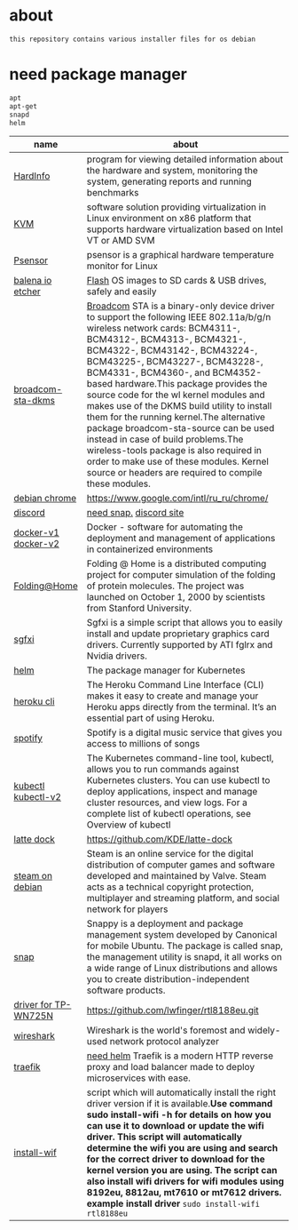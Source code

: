 # about
```
this repository contains various installer files for os debian
```
# need package manager 
```bash
apt
apt-get
snapd
helm
```

|name|about|
|---|---|
|[HardInfo](https://github.com/dark0ghost/linux_help/blob/master/Hardinfo.sh)|program for viewing detailed information about the hardware and system, monitoring the system, generating reports and running benchmarks|
|[KVM](https://github.com/dark0ghost/linux_help/blob/master/KVM%20_installed_on_Linux.sh) |software solution providing virtualization in Linux environment on x86 platform that supports hardware virtualization based on Intel VT or AMD SVM|
|[Psensor](https://github.com/dark0ghost/linux_help/blob/master/Psensor_install.sh) |psensor is a graphical hardware temperature monitor for Linux|
|[balena io etcher](https://github.com/dark0ghost/linux_help/blob/master/balena-io-etcher.sh) |[Flash](https://www.balena.io/etcher/) OS images to SD cards & USB drives, safely and easily|
|[broadcom-sta-dkms](https://github.com/dark0ghost/linux_help/edit/master/debian_bradcom.sh) |[Broadcom](https://packages.debian.org/ru/sid/broadcom-sta-dkms) STA is a binary-only device driver to support the following IEEE 802.11a/b/g/n wireless network cards: BCM4311-, BCM4312-, BCM4313-, BCM4321-, BCM4322-, BCM43142-, BCM43224-, BCM43225-, BCM43227-, BCM43228-, BCM4331-, BCM4360-, and BCM4352-based hardware.This package provides the source code for the wl kernel modules and makes use of the DKMS build utility to install them for the running kernel.The alternative package broadcom-sta-source can be used instead in case of build problems.The wireless-tools package is also required in order to make use of these modules. Kernel source or headers are required to compile these modules.|
|[debian chrome](https://github.com/dark0ghost/linux_help/blob/master/debian_chrome.sh) |https://www.google.com/intl/ru_ru/chrome/|
|[discord](https://github.com/dark0ghost/linux_help/blob/master/debian_bradcom.sh) |[need snap.](https://github.com/dark0ghost/linux_help/blob/master/snapd.sh) [discord site](https://discord.com/new)|
|[docker-v1](https://github.com/dark0ghost/linux_help/blob/master/docker_install.sh)  [docker-v2](https://github.com/dark0ghost/linux_help/blob/master/docker_2_0_install.sh) |Docker - software for automating the deployment and management of applications in containerized environments|
|[Folding@Home ](https://github.com/dark0ghost/linux_help/blob/master/folding_home.sh) |Folding @ Home is a distributed computing project for computer simulation of the folding of protein molecules. The project was launched on October 1, 2000 by scientists from Stanford University.|
|[sgfxi](https://github.com/dark0ghost/linux_help/blob/master/sgfxi.sh) |Sgfxi is a simple script that allows you to easily install and update proprietary graphics card drivers. Currently supported by ATI fglrx and Nvidia drivers.|
|[helm](https://github.com/dark0ghost/linux_help/blob/master/helm_install.sh) |The package manager for Kubernetes|
|[heroku cli](https://github.com/dark0ghost/linux_help/blob/master/heroku_cli_install.sh) |The Heroku Command Line Interface (CLI) makes it easy to create and manage your Heroku apps directly from the terminal. It’s an essential part of using Heroku.|
|[spotify](https://github.com/dark0ghost/linux_help/blob/master/install_spotify.sh) |Spotify is a digital music service that gives you access to millions of songs|
|[kubectl](https://github.com/dark0ghost/linux_help/blob/master/kubectl_debian_install.sh) [kubectl-v2](https://github.com/dark0ghost/linux_help/blob/master/kubectl_install.sh) |The Kubernetes command-line tool, kubectl, allows you to run commands against Kubernetes clusters. You can use kubectl to deploy applications, inspect and manage cluster resources, and view logs. For a complete list of kubectl operations, see Overview of kubectl|
|[latte dock ](https://github.com/dark0ghost/linux_help/blob/master/latte_doc.sh) |https://github.com/KDE/latte-dock|
|[steam on debian](https://github.com/dark0ghost/linux_help/blob/master/steam_intall.sh) |Steam is an online service for the digital distribution of computer games and software developed and maintained by Valve. Steam acts as a technical copyright protection, multiplayer and streaming platform, and social network for players|
|[snap](https://github.com/dark0ghost/linux_help/blob/master/snapd.sh) |Snappy is a deployment and package management system developed by Canonical for mobile Ubuntu. The package is called snap, the management utility is snapd, it all works on a wide range of Linux distributions and allows you to create distribution-independent software products.|
|[driver for TP-WN725N](https://github.com/dark0ghost/linux_help/blob/master/tp-wn725n.sh) |https://github.com/lwfinger/rtl8188eu.git|
|[wireshark](https://github.com/dark0ghost/linux_help/blob/master/wireshark.sh) |Wireshark is the world's foremost and widely-used network protocol analyzer|
|[traefik](https://github.com/dark0ghost/linux_help/blob/master/traefik_install_from_helm.sh) |[need helm](https://github.com/dark0ghost/linux_help/blob/master/helm_install.sh) Traefik is a modern HTTP reverse proxy and load balancer made to deploy microservices with ease.|
|[install-wif](https://github.com/dark0ghost/debian_soft/blob/master/installer_install_wifi.sh)| script which will automatically install the right driver version if it is available.**Use command sudo install-wifi -h for details on how you can use it to download or update the wifi driver. This script will automatically determine the wifi you are using and search for the correct driver to download for the kernel version you are using. The script can also install wifi drivers for wifi modules using 8192eu, 8812au, mt7610 or mt7612 drivers.**   __example  install driver__ ```sudo install-wifi rtl8188eu```|
